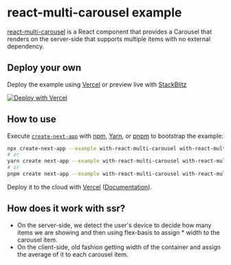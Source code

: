# react-multi-carousel example

[react-multi-carousel](https://www.npmjs.com/package/react-multi-carousel) is a React component that provides a Carousel that renders on the server-side that supports multiple items with no external dependency.

## Deploy your own

Deploy the example using [Vercel](https://vercel.com?utm_source=github&utm_medium=readme&utm_campaign=next-example) or preview live with [StackBlitz](https://stackblitz.com/github/vercel/next.js/tree/canary/examples/with-react-multi-carousel)

[![Deploy with Vercel](https://vercel.com/button)](https://vercel.com/new/git/external?repository-url=https://github.com/vercel/next.js/tree/canary/examples/with-react-multi-carousel&project-name=with-react-multi-carousel&repository-name=with-react-multi-carousel)

## How to use

Execute [`create-next-app`](https://github.com/vercel/next.js/tree/canary/packages/create-next-app) with [npm](https://docs.npmjs.com/cli/init), [Yarn](https://yarnpkg.com/lang/en/docs/cli/create/), or [pnpm](https://pnpm.io) to bootstrap the example:

```bash
npx create-next-app --example with-react-multi-carousel with-react-multi-carousel-app
# or
yarn create next-app --example with-react-multi-carousel with-react-multi-carousel-app
# or
pnpm create next-app --example with-react-multi-carousel with-react-multi-carousel-app
```

Deploy it to the cloud with [Vercel](https://vercel.com/new?utm_source=github&utm_medium=readme&utm_campaign=next-example) ([Documentation](https://nextjs.org/docs/deployment)).

## How does it work with ssr?

- On the server-side, we detect the user's device to decide how many items we are showing and then using flex-basis to assign \* width to the carousel item.
- On the client-side, old fashion getting width of the container and assign the average of it to each carousel item.
